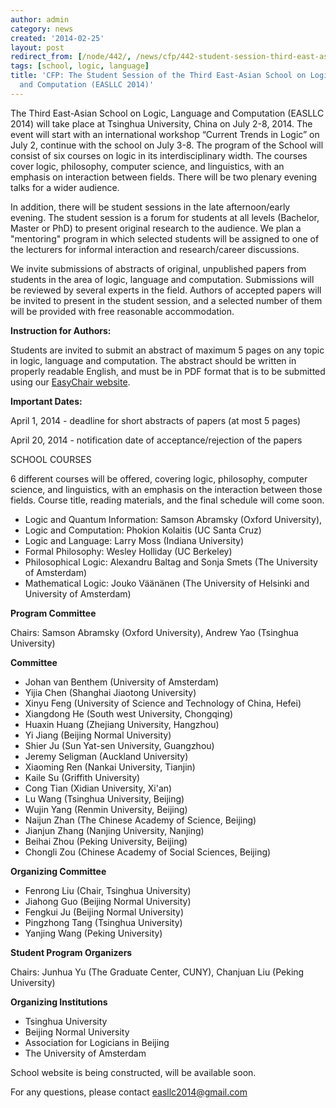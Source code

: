 ```yaml
---
author: admin
category: news
created: '2014-02-25'
layout: post
redirect_from: [/node/442/, /news/cfp/442-student-session-third-east-asian-school-logic-language-and-computation-easllc-2014/]
tags: [school, logic, language]
title: 'CFP: The Student Session of the Third East-Asian School on Logic, Language
  and Computation (EASLLC 2014)'
---
```

The Third East-Asian School on Logic, Language and Computation (EASLLC 2014)
will take place at Tsinghua University, China on July 2-8, 2014.  The event
will start with an international workshop “Current Trends in Logic” on July 2,
continue with the school on July 3-8. The program of the School will consist
of six courses on logic in its interdisciplinary width. The courses cover
logic, philosophy, computer science, and linguistics, with an emphasis on
interaction between fields. There will be two plenary evening talks for a
wider audience.

In addition, there will be student sessions in the late afternoon/early
evening. The student session is a forum for students at all levels (Bachelor,
Master or PhD) to present original research to the audience. We plan a
"mentoring" program in which selected students will be assigned to one of the
lecturers for informal interaction and research/career discussions.

We invite submissions of abstracts of original, unpublished papers from
students in the area of logic, language and computation. Submissions will be
reviewed by several experts in the field. Authors of accepted papers will be
invited to present in the student session, and a selected number of them will
be provided with free reasonable accommodation.

**Instruction for Authors:**

Students are invited to submit an abstract of maximum 5 pages on any topic in
logic, language and computation. The abstract should be written in properly
readable English, and must be in PDF format that is to be submitted using our
[EasyChair website](https://www.easychair.org/conferences/?conf=easllc2014).



**Important Dates:**

April 1, 2014 \- deadline for short abstracts of papers (at most 5 pages)

April 20, 2014 \- notification date of acceptance/rejection of the papers



SCHOOL COURSES

6 different courses will be offered, covering logic, philosophy, computer
science, and linguistics, with an emphasis on the interaction between those
fields. Course title, reading materials, and the final schedule will come
soon.

  * Logic and Quantum Information: Samson Abramsky (Oxford University),
  * Logic and Computation: Phokion Kolaitis (UC Santa Cruz)
  * Logic and Language: Larry Moss (Indiana University)
  * Formal Philosophy: Wesley Holliday (UC Berkeley)
  * Philosophical Logic: Alexandru Baltag and Sonja Smets (The University of Amsterdam)
  * Mathematical Logic: Jouko Väänänen (The University of Helsinki and University of Amsterdam)



**Program Committee**

Chairs:  Samson Abramsky (Oxford University), Andrew Yao (Tsinghua University)

**Committee**

  * Johan van Benthem (University of Amsterdam)
  * Yijia Chen (Shanghai Jiaotong University)
  * Xinyu Feng (University of Science and Technology of China, Hefei)
  * Xiangdong He (South west University, Chongqing)
  * Huaxin Huang (Zhejiang University, Hangzhou)
  * Yi Jiang (Beijing Normal University)
  * Shier Ju (Sun Yat-sen University, Guangzhou)
  * Jeremy Seligman (Auckland University)
  * Xiaoming Ren (Nankai University, Tianjin)
  * Kaile Su (Griffith University)
  * Cong Tian (Xidian University, Xi'an)
  * Lu Wang (Tsinghua University, Beijing)
  * Wujin Yang (Renmin University, Beijing)
  * Naijun Zhan (The Chinese Academy of Science, Beijing)
  * Jianjun Zhang (Nanjing University, Nanjing)
  * Beihai Zhou (Peking University, Beijing)
  * Chongli Zou (Chinese Academy of Social Sciences, Beijing)

  **Organizing Committee**

  * Fenrong Liu (Chair, Tsinghua University)
  * Jiahong Guo (Beijing Normal University)
  * Fengkui Ju (Beijing Normal University)
  * Pingzhong Tang (Tsinghua University)
  * Yanjing Wang (Peking University)

**Student Program Organizers**

Chairs:  Junhua Yu (The Graduate Center, CUNY), Chanjuan Liu (Peking
University)

**Organizing Institutions**

  * Tsinghua University
  * Beijing Normal University
  * Association for Logicians in Beijing
  * The University of Amsterdam



School website is being constructed, will be available soon.

For any questions, please contact
[easllc2014@gmail.com](mailto:easllc2014@gmail.com)

